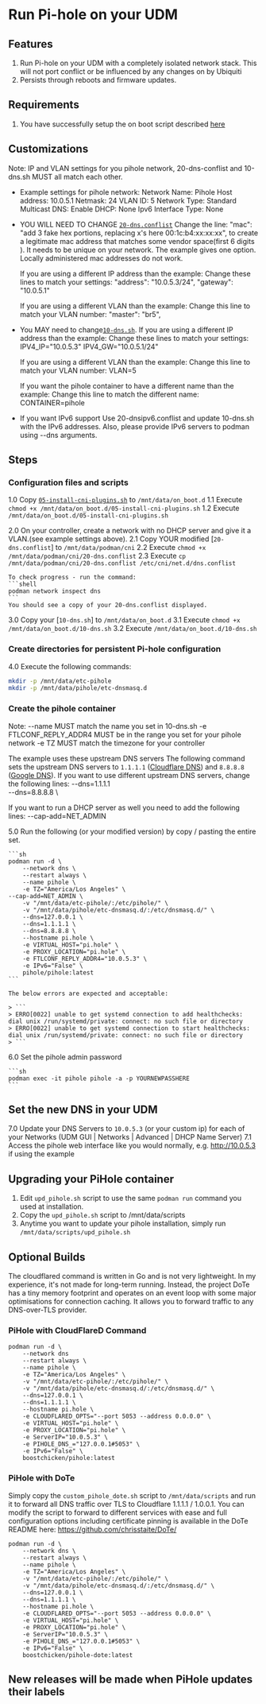 # Run Pi-hole on your UDM

## Features

1. Run Pi-hole on your UDM with a completely isolated network stack.  This will not port conflict or be influenced by any changes on by Ubiquiti
2. Persists through reboots and firmware updates.

## Requirements

1. You have successfully setup the on boot script described [here](https://github.com/unifi-utilities/udm-utilities/tree/main/on-boot-script)

## Customizations

Note: IP and VLAN settings for you pihole network, 20-dns-conflist and 10-dns.sh MUST all match each other.

* Example settings for pihole network:
  Network Name:         Pihole
  Host address:         10.0.5.1
  Netmask:              24
  VLAN ID:              5
  Network Type:         Standard
  Multicast DNS:		Enable
  DHCP:                 None
  Ipv6 Interface Type:  None


* YOU WILL NEED TO CHANGE [`20-dns.conflist`](../cni-plugins/20-dns.conflist)
  Change the line:
  "mac": "add 3 fake hex portions, replacing x's here 00:1c:b4:xx:xx:xx",
  to create a legitimate mac address that matches some vendor space(first 6 digits ).  It needs to be unique on your network.
  The example gives one option.  Locally administered mac addresses do not work.
  
  If you are using a different IP address than the example:
  Change these lines to match your settings:
            "address": "10.0.5.3/24",
            "gateway": "10.0.5.1"
			
  If you are using a different VLAN than the example:
  Change this line to match your VLAN number:
            "master": "br5",
			
* You MAY need to change[`10-dns.sh`](../dns-common/on_boot.d/10-dns.sh).
  If you are using a different IP address than the example:
  Change these lines to match your settings:
            IPV4_IP="10.0.5.3"
            IPV4_GW="10.0.5.1/24"
			
  If you are using a different VLAN than the example:
  Change this line to match your VLAN number:
            VLAN=5
			
  If you want the pihole container to have a different name than the example:
  Change this line to match the different name:
            CONTAINER=pihole
			
* If you want IPv6 support
  Use 20-dnsipv6.conflist and update 10-dns.sh with the IPv6 addresses.
  Also, please provide IPv6 servers to podman using --dns arguments.			
			
## Steps

### Configuration files and scripts

1.0 Copy [`05-install-cni-plugins.sh`](../cni-plugins/05-install-cni-plugins.sh) to `/mnt/data/on_boot.d`
1.1 Execute `chmod +x /mnt/data/on_boot.d/05-install-cni-plugins.sh`
1.2 Execute `/mnt/data/on_boot.d/05-install-cni-plugins.sh`

2.0 On your controller, create a network with no DHCP server and give it a VLAN.(see example settings above).
2.1 Copy YOUR modified [`20-dns.conflist`] to `/mnt/data/podman/cni`
2.2 Execute `chmod +x /mnt/data/podman/cni/20-dns.conflist`
2.3 Execute `cp /mnt/data/podman/cni/20-dns.conflist /etc/cni/net.d/dns.conflist`

    To check progress - run the command:
    ```shell
    podman network inspect dns
    ```
	You should see a copy of your 20-dns.conflist displayed.

3.0 Copy your [`10-dns.sh`] to `/mnt/data/on_boot.d`
3.1 Execute `chmod +x /mnt/data/on_boot.d/10-dns.sh`
3.2 Execute `/mnt/data/on_boot.d/10-dns.sh`


### Create directories for persistent Pi-hole configuration

4.0 Execute the following commands:
   ```sh
   mkdir -p /mnt/data/etc-pihole
   mkdir -p /mnt/data/pihole/etc-dnsmasq.d
   ```

### Create the pihole container

Note:
  --name MUST match the name you set in 10-dns.sh
  -e FTLCONF_REPLY_ADDR4 MUST be in the range you set for your pihole network
  -e TZ MUST match the timezone for your controller
   
The example uses these upstream DNS servers The following command sets the upstream DNS servers to `1.1.1.1` ([Cloudflare DNS](https://1.1.1.1/)) and `8.8.8.8` ([Google DNS](https://developers.google.com/speed/public-dns/)).
If you want to use different upstream DNS servers, change the following lines:
    --dns=1.1.1.1 \
    --dns=8.8.8.8 \
    
If you want to run a DHCP server as well you need to add the following lines:
    --cap-add=NET_ADMIN
		   
5.0 Run the following (or your modified version) by copy / pasting the entire set.	   
   
    ```sh
    podman run -d \ 
        --network dns \
        --restart always \
        --name pihole \
        -e TZ="America/Los Angeles" \
	--cap-add=NET_ADMIN \
        -v "/mnt/data/etc-pihole/:/etc/pihole/" \
        -v "/mnt/data/pihole/etc-dnsmasq.d/:/etc/dnsmasq.d/" \
        --dns=127.0.0.1 \
        --dns=1.1.1.1 \
        --dns=8.8.8.8 \
        --hostname pi.hole \
        -e VIRTUAL_HOST="pi.hole" \
        -e PROXY_LOCATION="pi.hole" \
        -e FTLCONF_REPLY_ADDR4="10.0.5.3" \
        -e IPv6="False" \
        pihole/pihole:latest
    ```
    
    The below errors are expected and acceptable:
      
    > ```
    > ERRO[0022] unable to get systemd connection to add healthchecks: dial unix /run/systemd/private: connect: no such file or directory
    > ERRO[0022] unable to get systemd connection to start healthchecks: dial unix /run/systemd/private: connect: no such file or directory
    > ```     

6.0 Set the pihole admin password

    ```sh
    podman exec -it pihole pihole -a -p YOURNEWPASSHERE
    ```
## Set the new DNS in your UDM

7.0 Update your DNS Servers to `10.0.5.3` (or your custom ip) for each of your Networks (UDM GUI | Networks | Advanced | DHCP Name Server)
7.1 Access the pihole web interface like you would normally, e.g. http://10.0.5.3 if using the example

## Upgrading your PiHole container

1. Edit `upd_pihole.sh` script to use the same `podman run` command you used at installation. 
2. Copy the `upd_pihole.sh` script to /mnt/data/scripts
3. Anytime you want to update your pihole installation, simply run `/mnt/data/scripts/upd_pihole.sh`

## Optional Builds

The cloudflared command is written in Go and is not very lightweight.  In my
experience, it's not made for long-term running.  Instead, the project DoTe
has a tiny memory footprint and operates on an event loop with some major
optimisations for connection caching.  It allows you to forward traffic to any
DNS-over-TLS provider.

### PiHole with CloudFlareD Command
    
    podman run -d \
        --network dns 
        --restart always \
        --name pihole \
        -e TZ="America/Los Angeles" \
        -v "/mnt/data/etc-pihole/:/etc/pihole/" \
        -v "/mnt/data/pihole/etc-dnsmasq.d/:/etc/dnsmasq.d/" \
        --dns=127.0.0.1 \
        --dns=1.1.1.1 \
        --hostname pi.hole \
        -e CLOUDFLARED_OPTS="--port 5053 --address 0.0.0.0" \
        -e VIRTUAL_HOST="pi.hole" \
        -e PROXY_LOCATION="pi.hole" \
        -e ServerIP="10.0.5.3" \
        -e PIHOLE_DNS_="127.0.0.1#5053" \
        -e IPv6="False" \
        boostchicken/pihole:latest

### PiHole with DoTe

Simply copy the `custom_pihole_dote.sh` script to `/mnt/data/scripts` and run it
to forward all DNS traffic over TLS to Cloudflare 1.1.1.1 / 1.0.0.1.  You can modify the
script to forward to different services with ease and full configuration
options including certificate pinning is available in the DoTe README here:
https://github.com/chrisstaite/DoTe/

    podman run -d \
        --network dns \
        --restart always \
        --name pihole \
        -e TZ="America/Los Angeles" \
        -v "/mnt/data/etc-pihole/:/etc/pihole/" \
        -v "/mnt/data/pihole/etc-dnsmasq.d/:/etc/dnsmasq.d/" \
        --dns=127.0.0.1 \
        --dns=1.1.1.1 \
        --hostname pi.hole \
        -e CLOUDFLARED_OPTS="--port 5053 --address 0.0.0.0" \
        -e VIRTUAL_HOST="pi.hole" \
        -e PROXY_LOCATION="pi.hole" \
        -e ServerIP="10.0.5.3" \
        -e PIHOLE_DNS_="127.0.0.1#5053" \
        -e IPv6="False" \
        boostchicken/pihole-dote:latest
     

##  New releases will be made when PiHole updates their labels
